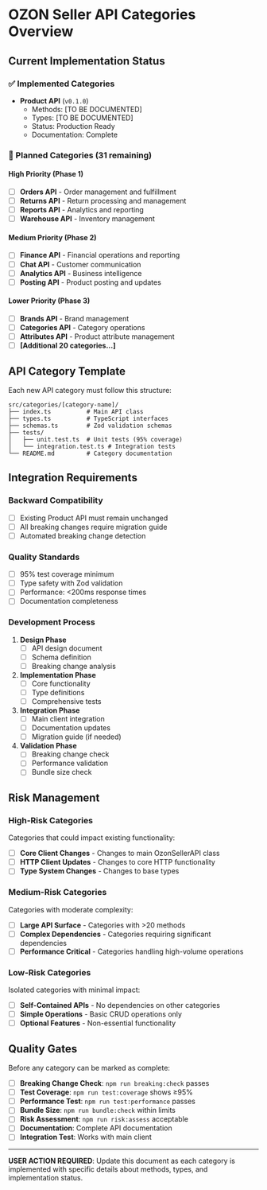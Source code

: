 # OZON Seller API Categories Overview

## Current Implementation Status

### ✅ Implemented Categories
- **Product API** (`v0.1.0`)
  - Methods: [TO BE DOCUMENTED]
  - Types: [TO BE DOCUMENTED]  
  - Status: Production Ready
  - Documentation: Complete

### 🚧 Planned Categories (31 remaining)

#### High Priority (Phase 1)
- [ ] **Orders API** - Order management and fulfillment
- [ ] **Returns API** - Return processing and management
- [ ] **Reports API** - Analytics and reporting
- [ ] **Warehouse API** - Inventory management

#### Medium Priority (Phase 2)  
- [ ] **Finance API** - Financial operations and reporting
- [ ] **Chat API** - Customer communication
- [ ] **Analytics API** - Business intelligence
- [ ] **Posting API** - Product posting and updates

#### Lower Priority (Phase 3)
- [ ] **Brands API** - Brand management
- [ ] **Categories API** - Category operations
- [ ] **Attributes API** - Product attribute management
- [ ] **[Additional 20 categories...]**

## API Category Template

Each new API category must follow this structure:

```
src/categories/[category-name]/
├── index.ts          # Main API class
├── types.ts          # TypeScript interfaces
├── schemas.ts        # Zod validation schemas  
├── tests/
│   ├── unit.test.ts  # Unit tests (95% coverage)
│   └── integration.test.ts # Integration tests
└── README.md         # Category documentation
```

## Integration Requirements

### Backward Compatibility
- [ ] Existing Product API must remain unchanged
- [ ] All breaking changes require migration guide
- [ ] Automated breaking change detection

### Quality Standards
- [ ] 95% test coverage minimum
- [ ] Type safety with Zod validation
- [ ] Performance: <200ms response times
- [ ] Documentation completeness

### Development Process
1. **Design Phase**
   - [ ] API design document
   - [ ] Schema definition  
   - [ ] Breaking change analysis

2. **Implementation Phase**
   - [ ] Core functionality
   - [ ] Type definitions
   - [ ] Comprehensive tests

3. **Integration Phase**
   - [ ] Main client integration
   - [ ] Documentation updates
   - [ ] Migration guide (if needed)

4. **Validation Phase**
   - [ ] Breaking change check
   - [ ] Performance validation
   - [ ] Bundle size check

## Risk Management

### High-Risk Categories
Categories that could impact existing functionality:
- [ ] **Core Client Changes** - Changes to main OzonSellerAPI class
- [ ] **HTTP Client Updates** - Changes to core HTTP functionality
- [ ] **Type System Changes** - Changes to base types

### Medium-Risk Categories  
Categories with moderate complexity:
- [ ] **Large API Surface** - Categories with >20 methods
- [ ] **Complex Dependencies** - Categories requiring significant dependencies
- [ ] **Performance Critical** - Categories handling high-volume operations

### Low-Risk Categories
Isolated categories with minimal impact:
- [ ] **Self-Contained APIs** - No dependencies on other categories
- [ ] **Simple Operations** - Basic CRUD operations only
- [ ] **Optional Features** - Non-essential functionality

## Quality Gates

Before any category can be marked as complete:

- [ ] **Breaking Change Check**: `npm run breaking:check` passes
- [ ] **Test Coverage**: `npm run test:coverage` shows ≥95%
- [ ] **Performance Test**: `npm run test:performance` passes
- [ ] **Bundle Size**: `npm run bundle:check` within limits
- [ ] **Risk Assessment**: `npm run risk:assess` acceptable
- [ ] **Documentation**: Complete API documentation
- [ ] **Integration Test**: Works with main client

---
**USER ACTION REQUIRED**: Update this document as each category is implemented with specific details about methods, types, and implementation status.